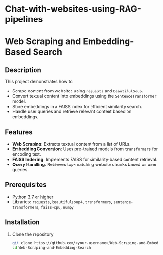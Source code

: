 # Chat-with-websites-using-RAG-pipelines
# Web Scraping and Embedding-Based Search

## Description
This project demonstrates how to:
- Scrape content from websites using `requests` and `BeautifulSoup`.
- Convert textual content into embeddings using the `SentenceTransformer` model.
- Store embeddings in a FAISS index for efficient similarity search.
- Handle user queries and retrieve relevant content based on embeddings.

## Features
- **Web Scraping**: Extracts textual content from a list of URLs.
- **Embedding Conversion**: Uses pre-trained models from `transformers` for encoding text.
- **FAISS Indexing**: Implements FAISS for similarity-based content retrieval.
- **Query Handling**: Retrieves top-matching website chunks based on user queries.

## Prerequisites
- Python 3.7 or higher
- Libraries: `requests`, `beautifulsoup4`, `transformers`, `sentence-transformers`, `faiss-cpu`, `numpy`

## Installation
1. Clone the repository:
   ```bash
   git clone https://github.com/<your-username>/Web-Scraping-and-Embedding-Search.git
   cd Web-Scraping-and-Embedding-Search
